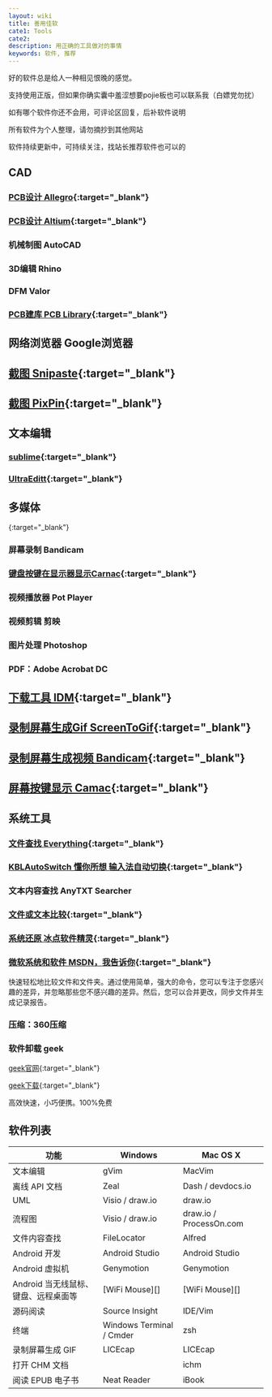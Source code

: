 ```yaml
---
layout: wiki
title: 善用佳软
cate1: Tools
cate2: 
description: 用正确的工具做对的事情
keywords: 软件, 推荐
---
```


好的软件总是给人一种相见恨晚的感觉。

支持使用正版，但如果你确实囊中羞涩想要pojie板也可以联系我（白嫖党勿扰）

如有哪个软件你还不会用，可评论区回复，后补软件说明

所有软件为个人整理，请勿摘抄到其他网站

软件持续更新中，可持续关注，找站长推荐软件也可以的


## CAD
### [PCB设计 Allegro](https://tiny-yhw.github.io//wiki/cadence-allegro-Introduction/){:target="_blank"}
### [PCB设计 Altium](https://tiny-yhw.github.io//wiki/altium-Introduction/){:target="_blank"}
### 机械制图 AutoCAD
### 3D编辑 Rhino
### DFM Valor
### [PCB建库 PCB Library](https://www.pcblibraries.com/){:target="_blank"}

## 网络浏览器 Google浏览器

## [截图 Snipaste](https://www.snipaste.com/){:target="_blank"}
## [截图 PixPin](https://pixpinapp.com/){:target="_blank"}


## 文本编辑

### [sublime](https://tiny-yhw.github.io//sublime-text){:target="_blank"}
### [UltraEditt](https://www.ultraedit.com/){:target="_blank"}

## 多媒体
[](link){:target="_blank"}
### 屏幕录制 Bandicam
### [键盘按键在显示器显示Carnac](https://github.com/Code52/carnac/){:target="_blank"}
### 视频播放器 Pot Player
### 视频剪辑 剪映
### 图片处理 Photoshop
### PDF：Adobe Acrobat DC

## [下载工具 IDM](http://www.internetdownloadmanager.com/){:target="_blank"}

## [录制屏幕生成Gif ScreenToGif](https://www.screentogif.com/){:target="_blank"}
## [录制屏幕生成视频 Bandicam](https://www.bandicam.cn/){:target="_blank"}
## [屏幕按键显示 Camac](http://code52.org/carnac/){:target="_blank"}


## 系统工具

### [文件查找 Everything](https://www.voidtools.com/zh-cn/){:target="_blank"}

### [KBLAutoSwitch 懂你所想 输入法自动切换](https://tiny-yhw.github.io//kblautoswitch){:target="_blank"}

### 文本内容查找 AnyTXT Searcher

### [文件或文本比较](https://www.scootersoftware.com/){:target="_blank"}

### [系统还原 冰点软件精灵](http://www.bingdianhuanyuan.cn/){:target="_blank"}

### [微软系统和软件 MSDN，我告诉你](https://msdn.itellyou.cn/){:target="_blank"}

快速轻松地比较文件和文件夹。通过使用简单，强大的命令，您可以专注于您感兴趣的差异，并忽略那些您不感兴趣的差异。然后，您可以合并更改，同步文件并生成记录报告。

### 压缩：360压缩

### 软件卸载 geek

[geek官网](https://geekuninstaller.com/){:target="_blank"}

[geek下载](https://geekuninstaller.com/download){:target="_blank"}

高效快速，小巧便携。100%免费

## 软件列表

| 功能                                 | Windows                  | Mac OS X                  |
|--------------------------------------|--------------------------|---------------------------|
| 文本编辑                             | gVim                     | MacVim                    |
| 离线 API 文档                        | Zeal                     | Dash / devdocs.io         |
| UML                                  | Visio / draw.io          | draw.io                   |
| 流程图                               | Visio / draw.io          | draw.io / ProcessOn.com   |
| 文件内容查找                         | FileLocator              | Alfred                    |
| Android 开发                         | Android Studio           | Android Studio            |
| Android 虚拟机                       | Genymotion               | Genymotion                |
| Android 当无线鼠标、键盘、远程桌面等 | [WiFi Mouse][]           | [WiFi Mouse][]            |
| 源码阅读                             | Source Insight           | IDE/Vim                   |
| 终端                                 | Windows Terminal / Cmder | zsh                       |
| 录制屏幕生成 GIF                     | LICEcap                  | LICEcap                   |
| 打开 CHM 文档                        |                          | ichm                      |
| 阅读 EPUB 电子书                     | Neat Reader              | iBook                     |